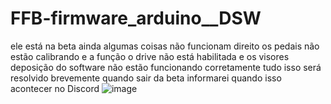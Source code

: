 # FFB-firmware_arduino__DSW
ele está na beta ainda algumas coisas não funcionam direito
os pedais não estão calibrando
e a função o drive não está habilitada
e os visores deposição do software não estão funcionando corretamente
tudo isso será resolvido brevemente quando sair da beta informarei quando isso acontecer no Discord
![image](https://github.com/Valdemir-DSW/FFB-firmware_arduino__DSW/assets/134114016/5266fea6-88ae-4809-93fb-7128c77babee)
